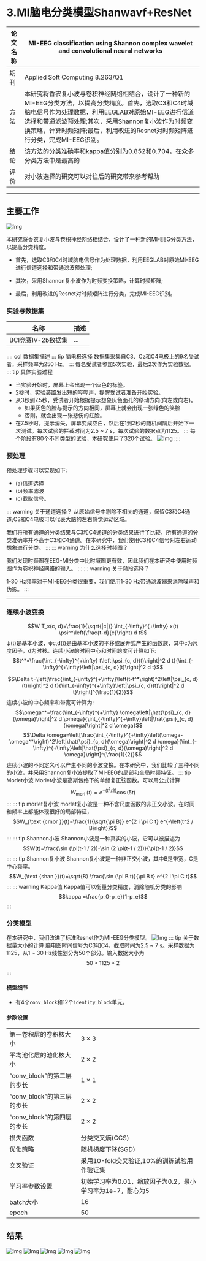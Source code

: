 # 3.MI脑电分类模型Shanwavf+ResNet

| 论文名称 |MI-EEG classification using Shannon complex wavelet and convolutional neural networks|
| -------- | -------- | 
| 期刊 |Applied Soft Computing 8.263/Q1|
| 方法 |本研究将香农复小波与卷积神经网络相结合，设计了一种新的MI-EEG分类方法，以提高分类精度。首先，选取C3和C4时域脑电信号作为处理数据，利用EEGLAB对原始MI-EEG进行信道选择和带通滤波预处理;其次，采用Shannon复小波作为时频变换策略，计算时频矩阵;最后，利用改进的Resnet对时频矩阵进行分类，完成MI-EEG识别。|
| 结论 |该方法的分类准确率和kappa值分别为0.852和0.704，在众多分类方法中是最高的|
| 评价 |对小波选择的研究可以对往后的研究带来参考帮助|

---
## 主要工作
![Img](https://imgpool.protodrive.xyz/img/yank-note-picgo-img-20230111015923.png#pic_center%20=400x)

本研究将香农复小波与卷积神经网络相结合，设计了一种新的MI-EEG分类方法，以提高分类精度。

- 首先，选取C3和C4时域脑电信号作为处理数据，利用EEGLAB对原始MI-EEG进行信道选择和带通滤波预处理;

- 其次，采用Shannon复小波作为时频变换策略，计算时频矩阵;

- 最后，利用改进的Resnet对时频矩阵进行分类，完成MI-EEG识别。

### 实验与数据集
| 名称 | 描述 |
| -- | -- |
| BCI竞赛IV-2b数据集 | ... |

:::: col 数据集描述
::: tip 脑电极选择
数据集采集自C3、Cz和C4电极上的9名受试者，采样频率为250 Hz。
:::
每名受试者参加5次实验，最后2次作为实验数据。
::: tip 具体实验过程
- 当实验开始时，屏幕上会出现一个灰色的标签。
- 2秒时，实验装置发出短的哔哔声，提醒受试者准备开始实验。
- 从3秒到7.5秒，受试者开始根据提示想象灰色面孔的移动方向(向左或向右)。
    - 如果灰色的脸与提示的方向相同，屏幕上就会出现一张绿色的笑脸
    - 否则，就会出现一张悲伤的红脸。
- 在7.5秒时，提示消失，屏幕变成空白，然后在1到2秒的随机间隔后开始下一次测试。每次试验的拦截时间为2.5 ~ 7 s，每次试验的数据点为1125。
:::
每个阶段有80个不同类型的试验，本研究使用了320个试验。
![Img](https://imgpool.protodrive.xyz/img/yank-note-picgo-img-20230111020108.png#pic_center%20=400x)
::::

### 预处理
预处理步骤可以实现如下:
- (a)信道选择
- (b)频率滤波
- (c)截取信号。

::: warning 关于通道选择？
从原始信号中剔除不相关的通道，保留C3和C4通道;C3和C4电极可以代表大脑的左右感觉运动区域。

我们将所有通道的分类结果与C3和C4通道的分类结果进行了比较，所有通道的分类准确率并不高于C3和C4通道。在本研究中，我们使用C3和C4信号对左右运动想象进行分类。
:::
::: warning 为什么选择时频图？

我们发现时频图在EEG-MI分类中比时域图更有效，因此我们在本研究中使用时频图作为卷积神经网络的输入。
:::
::: warning 关于频段选择？

1-30 Hz频率对于MI-EEG分类很重要，我们使用1-30 Hz带通滤波器来消除噪声和伪影。
:::

---
### 连续小波变换
$$W T_x(c, d)=\frac{1}{\sqrt{|c|}} \int_{-\infty}^{+\infty} x(t) \psi^*\left(\frac{t-d}{c}\right) d t$$
ψ(t)是基本小波，ψc,d(t)是由基本小波的平移或展开式产生的函数族，其中c为尺度因子，d为时移。连续小波的时间中心和时间跨度可计算如下:
$$t^*=\frac{\int_{-\infty}^{+\infty} t\left|\psi_{c, d}(t)\right|^2 d t}{\int_{-\infty}^{+\infty}\left|\psi_{c, d}(t)\right|^2 d t}$$

$$\Delta t=\left[\frac{\int_{-\infty}^{+\infty}\left(t-t^*\right)^2\left|\psi_{c, d}(t)\right|^2 d t}{\int_{-\infty}^{+\infty}\left|\psi_{c, d}(t)\right|^2 d t}\right]^{\frac{1}{2}}$$
连续小波的中心频率和带宽可计算为:
$$\omega^*=\frac{\int_{-\infty}^{+\infty} \omega\left|\hat{\psi}_{c, d}(\omega)\right|^2 d \omega}{\int_{-\infty}^{+\infty}\left|\hat{\psi}_{c, d}(\omega)\right|^2 d \omega}$$
$$\Delta \omega=\left[\frac{\int_{-\infty}^{+\infty}\left(\omega-\omega^*\right)^2\left|\hat{\psi}_{c, d}(\omega)\right|^2 d \omega}{\int_{-\infty}^{+\infty}\left|\hat{\psi}_{c, d}(\omega)\right|^2 d \omega}\right]^{\frac{1}{2}}$$
连续小波的不同定义可以产生不同的小波变换。在本研究中，我们比较了三种不同的小波，并采用Shannon复小波提取了MI-EEG的局部和全局时频特征。
::: tip Morlet小波
Morlet小波是高斯包络下的单频复正弦函数。可以用公式计算
$$W_{\text {morl }}(t)=e^{-\left(t^2 / 2\right)} \cos (5 t)$$
:::
::: tip morlet复小波
morlet复小波是一种不含尺度函数的非正交小波。在时间和频率上都能体现很好的局部特征，
$$W_{\text {cmor }}(t)=\frac{1}{\sqrt{\pi B}} e^{2 i \pi C t} e^{-\left(t^2 / B\right)}$$
:::
::: tip Shannon小波
Shannon小波是一种真实的小波，它可以被描述为
$$W(t)=\frac{\sin (\pi(t-1 / 2))-\sin (2 \pi(t-1 / 2))}{\pi(t-1 / 2)}$$
:::
::: tip Shannon复小波
Shannon复小波是一种非正交小波，其中B是带宽，C是中心频率。
$$W_{\text {shan }}(t)=\sqrt{B} \frac{\sin (\pi B t)}{\pi B t} e^{2 i \pi C t}$$
:::
::: warning Kappa值
Kappa值可以衡量分类精度，消除随机分类的影响
$$kappa =\frac{p_0-p_e}{1-p_e}$$
:::
### 分类模型
在本研究中，我们改进了标准Resnet作为MI-EEG分类模型。
![Img](https://imgpool.protodrive.xyz/img/yank-note-picgo-img-20230111015906.png#pic_center%20=400x)
::: tip 关于数据量大小的计算
脑电图时间信号为C3和C4，截取时间为2.5 ~ 7 s。采样数据为1125，从1 ~ 30 Hz线性划分为50个部分。输入数据大小为
$$50 × 1125 × 2$$
:::
#### 模型细节
- 有4个`conv_block`和12个`identity_block`单元。
#### 参数设置

|||
|-|-|
|第一卷积层的卷积核大小|3 × 3|
|平均池化层的池化核大小|2 × 2|
|“conv_block”的第二层的步长|1 × 1|
|“conv_block”的第三层的步长|2 × 2|
|“conv_block”的第四层的步长|2 × 2|
|损失函数|分类交叉熵(CCS)|
|优化策略|随机梯度下降(SGD)|。
|交叉验证|采用10-fold交叉验证,10%的训练试验用作验证集|
|学习率参数设置|初始学习率为0.01，缩放因子为0.2，最小学习率为1e-7，耐心为5|
|batch大小|16|
|epoch|50|

## 结果
![Img](https://imgpool.protodrive.xyz/img/yank-note-picgo-img-20230111020148.png#pic_center%20=400x)
![Img](https://imgpool.protodrive.xyz/img/yank-note-picgo-img-20230111020210.png#pic_center%20=400x)
![Img](https://imgpool.protodrive.xyz/img/yank-note-picgo-img-20230111020230.png#pic_center%20=400x)
![Img](https://imgpool.protodrive.xyz/img/yank-note-picgo-img-20230111020243.png#pic_center%20=400x)
![Img](https://imgpool.protodrive.xyz/img/yank-note-picgo-img-20230111020258.png#pic_center%20=400x)






